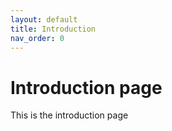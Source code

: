 ```yaml
---
layout: default
title: Introduction
nav_order: 0
---
```


# Introduction page

This is the introduction page